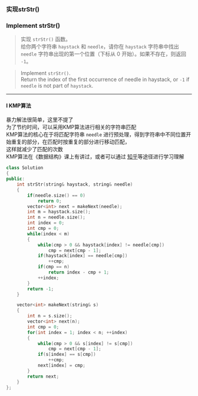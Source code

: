 ### 实现strStr()
### Implement strStr()

> 实现 `strStr()` 函数。  
> 给你两个字符串 `haystack` 和 `needle`，请你在 `haystack` 字符串中找出 `needle` 字符串出现的第一个位置（下标从 0 开始）。如果不存在，则返回  `-1`。  

> Implement `strStr()`.  
> Return the index of the first occurrence of needle in haystack, or `-1` if `needle` is not part of `haystack`.  

----------

#### I KMP算法

暴力解法很简单，这里不提了  
为了节约时间，可以采用KMP算法进行相关的字符串匹配  
KMP算法的核心在于将匹配字符串 `needle` 进行预处理，得到字符串中不同位置开始重复的部分，在匹配时按重复的部分进行移动匹配，  
这样就减少了匹配的次数  
KMP算法在《数据结构》课上有讲过，或者可以通过 [知乎](https://www.zhihu.com/question/21923021)等途径进行学习理解

```cpp
class Solution 
{
public:
    int strStr(string& haystack, string& needle) 
    {
        if(needle.size() == 0)
            return 0;
        vector<int> next = makeNext(needle);
        int m = haystack.size();
        int n = needle.size();
        int index = 0;
        int cmp = 0;
        while(index < m)
        {
            while(cmp > 0 && haystack[index] != needle[cmp])
                cmp = next[cmp - 1];
            if(haystack[index] == needle[cmp])
                ++cmp;
            if(cmp == n)
                return index - cmp + 1;
            ++index;
        }
        return -1;
    }

    vector<int> makeNext(string& s)
    {
        int n = s.size();
        vector<int> next(n);
        int cmp = 0;
        for(int index = 1; index < n; ++index)
        {
            while(cmp > 0 && s[index] != s[cmp])
                cmp = next[cmp - 1];
            if(s[index] == s[cmp])
                ++cmp;
            next[index] = cmp;
        }
        return next;
    }
};
```
